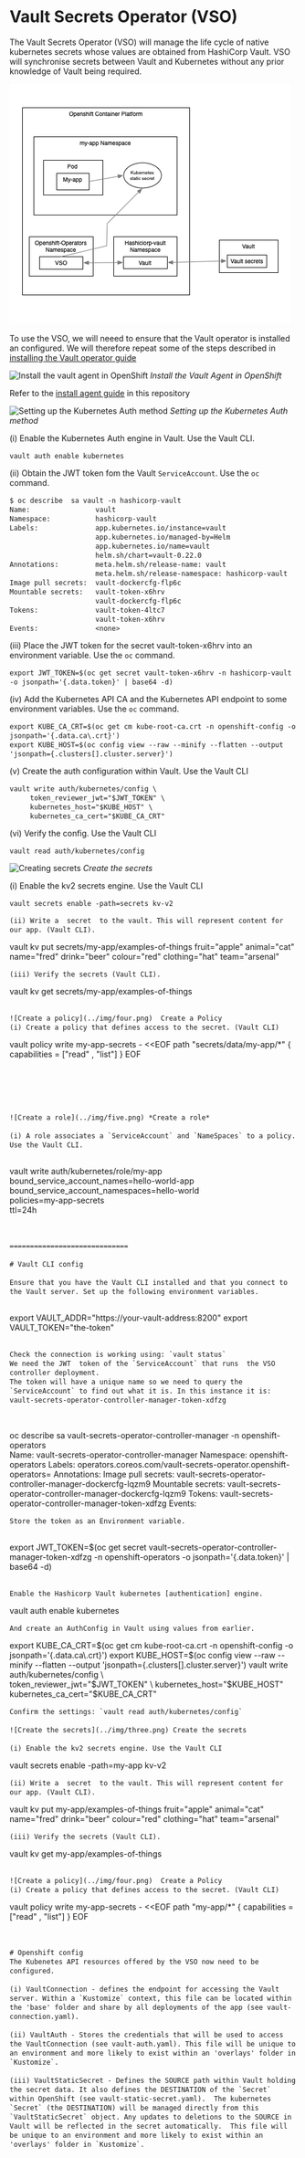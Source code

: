 # Vault Secrets Operator (VSO) 
The Vault Secrets Operator (VSO) will manage the life cycle of native kubernetes secrets whose values are obtained from HashiCorp Vault. VSO will synchronise secrets between Vault and Kubernetes without any prior knowledge of Vault being required. 

![VSO arch](../img/vso/vso-arch.png) 

To use the VSO, we will neeed to ensure that the Vault operator is installed an configured. We will therefore repeat some of the steps described in [installing the Vault operator guide](../README.md)

![Install the vault agent in OpenShift](...img/one.png)  *Install the Vault Agent in OpenShift* 

Refer to the [install agent guide](../install-agent.md) in this repository  



![Setting up the Kubernetes Auth method](../img/two.png)  *Setting up the Kubernetes Auth method*

(i) Enable the Kubernetes Auth engine in Vault. Use the Vault CLI. 

```
vault auth enable kubernetes
```

(ii) Obtain the JWT token fom the Vault `ServiceAccount`. Use the `oc` command. 
```
$ oc describe  sa vault -n hashicorp-vault         
Name:                vault
Namespace:           hashicorp-vault
Labels:              app.kubernetes.io/instance=vault
                     app.kubernetes.io/managed-by=Helm
                     app.kubernetes.io/name=vault
                     helm.sh/chart=vault-0.22.0
Annotations:         meta.helm.sh/release-name: vault
                     meta.helm.sh/release-namespace: hashicorp-vault
Image pull secrets:  vault-dockercfg-flp6c
Mountable secrets:   vault-token-x6hrv
                     vault-dockercfg-flp6c
Tokens:              vault-token-4ltc7
                     vault-token-x6hrv
Events:              <none>
```

(iii) Place the JWT token for the secret vault-token-x6hrv into an environment variable. Use the `oc` command. 

```
export JWT_TOKEN=$(oc get secret vault-token-x6hrv -n hashicorp-vault -o jsonpath='{.data.token}' | base64 -d)
```

(iv) Add the Kubernetes API CA and the Kubernetes API endpoint to some environment variables. Use the `oc` command. 

```
export KUBE_CA_CRT=$(oc get cm kube-root-ca.crt -n openshift-config -o jsonpath='{.data.ca\.crt}') 
export KUBE_HOST=$(oc config view --raw --minify --flatten --output 'jsonpath={.clusters[].cluster.server}')
```

(v) Create the auth configuration within Vault. Use the Vault CLI 


```
vault write auth/kubernetes/config \
     token_reviewer_jwt="$JWT_TOKEN" \
     kubernetes_host="$KUBE_HOST" \
     kubernetes_ca_cert="$KUBE_CA_CRT" 
```

(vi) Verify the config. Use the Vault CLI

```
vault read auth/kubernetes/config
```

![Creating secrets](../img/three.png) *Create the secrets* 



(i) Enable the kv2 secrets engine. Use the Vault CLI 

```
vault secrets enable -path=secrets kv-v2
```


```
(ii) Write a  secret  to the vault. This will represent content for our app. (Vault CLI).
```
vault kv put secrets/my-app/examples-of-things  fruit="apple" animal="cat" name="fred" drink="beer" colour="red" clothing="hat" team="arsenal"  
```
(iii) Verify the secrets (Vault CLI). 
```
vault kv get secrets/my-app/examples-of-things 
```

![Create a policy](../img/four.png)  Create a Policy 
(i) Create a policy that defines access to the secret. (Vault CLI) 
```
vault policy write my-app-secrets - <<EOF
path "secrets/data/my-app/*" {
  capabilities = ["read" , "list"]
}
EOF
```





![Create a role](../img/five.png) *Create a role*  

(i) A role associates a `ServiceAccount` and `NameSpaces` to a policy. Use the Vault CLI. 


```
vault write auth/kubernetes/role/my-app \
    bound_service_account_names=hello-world-app \
    bound_service_account_namespaces=hello-world \
    policies=my-app-secrets \
    ttl=24h
```


=============================

# Vault CLI config 

Ensure that you have the Vault CLI installed and that you connect to the Vault server. Set up the following environment variables.


```
export VAULT_ADDR="https://your-vault-address:8200"
export VAULT_TOKEN="the-token"
```

Check the connection is working using: `vault status` 
We need the JWT  token of the `ServiceAccount` that runs  the VSO controller deployment. 
The token will have a unique name so we need to query the `ServiceAccount` to find out what it is. In this instance it is: vault-secrets-operator-controller-manager-token-xdfzg

   
```
oc describe  sa vault-secrets-operator-controller-manager   -n openshift-operators  
Name:                vault-secrets-operator-controller-manager
Namespace:           openshift-operators
Labels:              operators.coreos.com/vault-secrets-operator.openshift-operators=
Annotations:         <none>
Image pull secrets:  vault-secrets-operator-controller-manager-dockercfg-lqzm9
Mountable secrets:   vault-secrets-operator-controller-manager-dockercfg-lqzm9
Tokens:              vault-secrets-operator-controller-manager-token-xdfzg
Events:              <none>
```
Store the token as an Environment variable.
  
```
export JWT_TOKEN=$(oc get secret vault-secrets-operator-controller-manager-token-xdfzg  -n openshift-operators -o jsonpath='{.data.token}' | base64 -d)

``` 

Enable the Hashicorp Vault kubernetes [authentication] engine. 

```
vault auth enable kubernetes
```
And create an AuthConfig in Vault using values from earlier. 
```
export KUBE_CA_CRT=$(oc get cm kube-root-ca.crt -n openshift-config -o jsonpath='{.data.ca\.crt}')   
export KUBE_HOST=$(oc config view --raw --minify --flatten --output 'jsonpath={.clusters[].cluster.server}')
vault write auth/kubernetes/config \                                                                 
     token_reviewer_jwt="$JWT_TOKEN" \
     kubernetes_host="$KUBE_HOST" \
     kubernetes_ca_cert="$KUBE_CA_CRT"

```
Confirm the settings: `vault read auth/kubernetes/config`

![Create the secrets](../img/three.png) Create the secrets 

(i) Enable the kv2 secrets engine. Use the Vault CLI
```
vault secrets enable -path=my-app  kv-v2

```
(ii) Write a  secret  to the vault. This will represent content for our app. (Vault CLI).
```
vault kv put my-app/examples-of-things  fruit="apple" animal="cat" name="fred" drink="beer" colour="red" clothing="hat" team="arsenal"  
```
(iii) Verify the secrets (Vault CLI). 
```
vault kv get my-app/examples-of-things 
```

![Create a policy](../img/four.png)  Create a Policy 
(i) Create a policy that defines access to the secret. (Vault CLI) 
```
vault policy write my-app-secrets - <<EOF
path "my-app/*" {
  capabilities = ["read" , "list"]
}
EOF
```


# Openshift config 
The Kubenetes API resources offered by the VSO now need to be configured. 

(i) VaultConnection - defines the endpoint for accessing the Vault server. Within a `Kustomize` context, this file can be located within the 'base' folder and share by all deployments of the app (see vault-connection.yaml). 

(ii) VaultAuth - Stores the credentials that will be used to access the VaultConnection (see vault-auth.yaml). This file will be unique to an environment and more likely to exist within an 'overlays' folder in `Kustomize`.  

(iii) VaultStaticSecret - Defines the SOURCE path within Vault holding the secret data. It also defines the DESTINATION of the `Secret` within OpenShift (see vault-static-secret.yaml).  The kubernetes `Secret` (the DESTINATION) will be managed directly from this `VaultStaticSecret` object. Any updates to deletions to the SOURCE in Vault will be reflected in the secret automatically.  This file will be unique to an environment and more likely to exist within an 'overlays' folder in `Kustomize`.  


 

